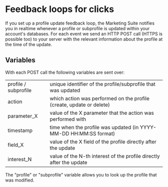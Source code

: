 # Feedback loops for clicks

If you set up a profile update feedback loop, the Marketing Suite notifies
you in realtime whenever a profile or subprofile is updated within your account's databases.
For each event we send an HTTP POST call (HTTPS is possible 
too) to your server with the relevant information about the profile at the time of the update.


## Variables

With each POST call the following variables are sent over:

<table>
    <tr>
        <td>profile / subprofile</td>
        <td>unique identifier of the profile/subprofile that was updated</td>
    </tr>
    <tr>
        <td>action</td>
        <td>which action was performed on the profile (create, update or delete)</td>
    </tr>
    <tr>
        <td>parameter_X</td>
        <td>value of the X parameter that the action was performed with</td>
    </tr>
    <tr>
        <td>timestamp</td>
        <td>time when the profile was updated (in YYYY-MM-DD HH:MM:SS format)</td>
    </tr>
    <tr>
        <td>field_X</td>
        <td>value of the X field of the profile directly after the update</td>
    </tr>
    <tr>
        <td>interest_N</td>
        <td>value of the N-th interest of the profile directly after the update</td>
    </tr>
</table>

The "profile" or "subprofile" variable allows you to look up the profile that was modified.
